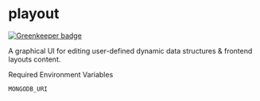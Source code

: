 # playout

[![Greenkeeper badge](https://badges.greenkeeper.io/stephenvector/playout.svg)](https://greenkeeper.io/)

A graphical UI for editing user-defined dynamic data structures &amp; frontend layouts content.

Required Environment Variables

```
MONGODB_URI
```
